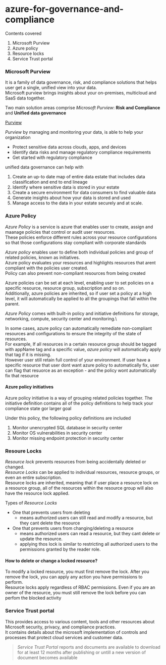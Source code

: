 # azure-for-governance-and-compliance

Contents covered

1. Microsoft Purview
2. Azure policy
3. Resource locks
4. Service Trust portal

### Microsoft Purview

It is a family of data governance, risk, and compliance solutions that helps user get a single, unified view into your data.\
Microsoft purview brings insights about your on-premises, multicloud and SaaS data together.

Two main solution areas comprise _Microsoft Purview_: **Risk and Compliance** and **Unified data governance**

[Purview](../../images/purview-solution-areas-ceb1bedf.png)

_Purview_ by managing and monitoring your data, is able to help your organization

* Protect sensitive data across clouds, apps, and devices
* Identify data risks and manage regulatory compliance requirements
* Get started with regulatory compliance

unified data governance can help with

1. Create an up-to date map of entire data estate that includes data classification and end to end lineage
2. Identify where sensitive data is stored in your estate
3. Create a secure environment for data consumers to find valuable data
4. Generate insights about how your data is stored and used
5. Manage access to the data in your estate securely and at scale.

### Azure Policy

_Azure Policy_ is a service is azure that enables user to create, assign and maanage policies that control or audit user resources.\
These policies enforce different rules across your resource configurations so that those configurations stay compliant with corporate standards

_Azure policy_ enables user to define both individual policies and group of related policies, known as initiatives.\
Azure policy evaluates your resources and highlights resources that arent compliant with the policies user created.\
Policy can also prevent non-compliant resources from being created

Azure policies can be set at each level, enabling user to set policies on a specific resource, resource group, subscription and so on.\
Additionally, azure policies are inherited, so if user set a policy at a high level, it will automatically be applied to all the groupings that fall within the parent.

_Azure Policy_ comes with built-in policy and initiative definitions for storage, networking, compute, security center and monitoring.\


In some cases, azure policy can automatically remediate non-compliant resources and configurations to ensure the integrity of the state of resources.\
For example, If all resources in a certain resource group should be tagged with appName tag and a specific value, _azure policy_ will automatically apply that tag if it is missing.\
However user still retain full control of your environment. If user have a specific resource that user dont want azure policy to automatically fix, user can flag that resuorce as an exception - and the policy wont automatically fix that resource

#### Azure policy initiatives

Azure policy initiative is a way of grouping related policies together. The initiative definition contains all of the policy definitions to help track your compliance state gor larger goal

Under this policy, the following policy definitions are included

1. Monitor unencrypted SQL database in security center
2. Monitor OS vulnerabilities in security center
3. Monitor missing endpoint protection in security center

### Resoure Locks

_Resource lock_ prevents resources from being accidentally deleted or changed.\
_Resource Locks_ can be applied to individual resources, resource groups, or even an entire subscription.\
Resource locks are inherited, meaning that if user place a resource lock on a resource group, all of the resources within the resource group will also have the resource lock applied.

Types of _Resource Locks_

* One that prevents users from deleting
  * means authorized users can still read and modify a resource, but they cant delete the resource
* One that prevents users from changing/deleting a resource
  * means authorized users can read a resource, but they cant delete or update the resource.
  * applying thos lock is similar to restricting all authorized users to the permissions granted by the reader role.

#### How to delete or change a locked resource?

To modify a locked resource, you must first remove the lock. After you remove the lock, you can apply any action you have permissions to perform.\
Resource locks apply regardless of RBAC permissions. Even if you are an owner of the resource, you must still remove the lock before you can perfom the blocked activity

### Service Trust portal

This provides access to various content, tools and other resources about Microsoft security, privacy, and compliance practices.\
It contains details about the microsoft implementation of controls and processes that protect cloud services and customer data.

> _Service Trust Portal_ reports and documents are available to download for at least 12 months after publishing or untill a new version of document becomes available

